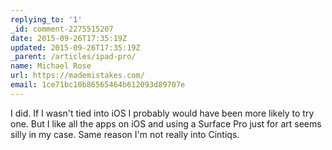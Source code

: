 ```yaml
---
replying_to: '1'
_id: comment-2275515207
date: 2015-09-26T17:35:19Z
updated: 2015-09-26T17:35:19Z
_parent: /articles/ipad-pro/
name: Michael Rose
url: https://mademistakes.com/
email: 1ce71bc10b86565464b612093d89707e
---
```


I did. If I wasn't tied into iOS I probably would have been more likely to try
one. But I like all the apps on iOS and using a Surface Pro just for art seems
silly in my case. Same reason I'm not really into Cintiqs.
